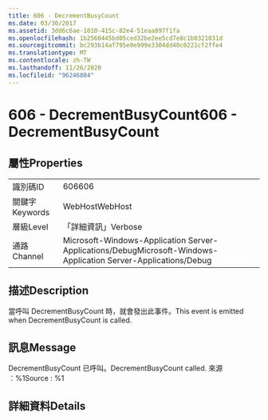 ```yaml
---
title: 606 - DecrementBusyCount
ms.date: 03/30/2017
ms.assetid: 3dd6c6ae-1010-415c-82e4-51eaa897f1fa
ms.openlocfilehash: 1b2560445bd05ced32be2ee5cd7e8c1b0321031d
ms.sourcegitcommit: bc293b14af795e0e999e3304dd40c0222cf2ffe4
ms.translationtype: MT
ms.contentlocale: zh-TW
ms.lasthandoff: 11/26/2020
ms.locfileid: "96246884"
---
```

# <a name="606---decrementbusycount"></a><span data-ttu-id="75114-102">606 - DecrementBusyCount</span><span class="sxs-lookup"><span data-stu-id="75114-102">606 - DecrementBusyCount</span></span>

## <a name="properties"></a><span data-ttu-id="75114-103">屬性</span><span class="sxs-lookup"><span data-stu-id="75114-103">Properties</span></span>  
  
|||  
|-|-|  
|<span data-ttu-id="75114-104">識別碼</span><span class="sxs-lookup"><span data-stu-id="75114-104">ID</span></span>|<span data-ttu-id="75114-105">606</span><span class="sxs-lookup"><span data-stu-id="75114-105">606</span></span>|  
|<span data-ttu-id="75114-106">關鍵字</span><span class="sxs-lookup"><span data-stu-id="75114-106">Keywords</span></span>|<span data-ttu-id="75114-107">WebHost</span><span class="sxs-lookup"><span data-stu-id="75114-107">WebHost</span></span>|  
|<span data-ttu-id="75114-108">層級</span><span class="sxs-lookup"><span data-stu-id="75114-108">Level</span></span>|<span data-ttu-id="75114-109">「詳細資訊」</span><span class="sxs-lookup"><span data-stu-id="75114-109">Verbose</span></span>|  
|<span data-ttu-id="75114-110">通路</span><span class="sxs-lookup"><span data-stu-id="75114-110">Channel</span></span>|<span data-ttu-id="75114-111">Microsoft-Windows-Application Server-Applications/Debug</span><span class="sxs-lookup"><span data-stu-id="75114-111">Microsoft-Windows-Application Server-Applications/Debug</span></span>|  
  
## <a name="description"></a><span data-ttu-id="75114-112">描述</span><span class="sxs-lookup"><span data-stu-id="75114-112">Description</span></span>  

 <span data-ttu-id="75114-113">當呼叫 DecrementBusyCount 時，就會發出此事件。</span><span class="sxs-lookup"><span data-stu-id="75114-113">This event is emitted when DecrementBusyCount is called.</span></span>  
  
## <a name="message"></a><span data-ttu-id="75114-114">訊息</span><span class="sxs-lookup"><span data-stu-id="75114-114">Message</span></span>  

 <span data-ttu-id="75114-115">DecrementBusyCount 已呼叫。</span><span class="sxs-lookup"><span data-stu-id="75114-115">DecrementBusyCount called.</span></span> <span data-ttu-id="75114-116">來源︰%1</span><span class="sxs-lookup"><span data-stu-id="75114-116">Source : %1</span></span>  
  
## <a name="details"></a><span data-ttu-id="75114-117">詳細資料</span><span class="sxs-lookup"><span data-stu-id="75114-117">Details</span></span>
